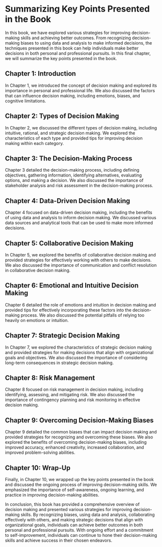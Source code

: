 Summarizing Key Points Presented in the Book
====================================================================

In this book, we have explored various strategies for improving decision-making skills and achieving better outcomes. From recognizing decision-making biases to using data and analysis to make informed decisions, the techniques presented in this book can help individuals make better decisions in both personal and professional pursuits. In this final chapter, we will summarize the key points presented in the book.

Chapter 1: Introduction
-----------------------

In Chapter 1, we introduced the concept of decision making and explored its importance in personal and professional life. We also discussed the factors that can influence decision making, including emotions, biases, and cognitive limitations.

Chapter 2: Types of Decision Making
-----------------------------------

In Chapter 2, we discussed the different types of decision making, including intuitive, rational, and strategic decision making. We explored the characteristics of each type and provided tips for improving decision making within each category.

Chapter 3: The Decision-Making Process
--------------------------------------

Chapter 3 detailed the decision-making process, including defining objectives, gathering information, identifying alternatives, evaluating options, and making a decision. We also discussed the importance of stakeholder analysis and risk assessment in the decision-making process.

Chapter 4: Data-Driven Decision Making
--------------------------------------

Chapter 4 focused on data-driven decision making, including the benefits of using data and analysis to inform decision making. We discussed various data sources and analytical tools that can be used to make more informed decisions.

Chapter 5: Collaborative Decision Making
----------------------------------------

In Chapter 5, we explored the benefits of collaborative decision making and provided strategies for effectively working with others to make decisions. We also discussed the importance of communication and conflict resolution in collaborative decision making.

Chapter 6: Emotional and Intuitive Decision Making
--------------------------------------------------

Chapter 6 detailed the role of emotions and intuition in decision making and provided tips for effectively incorporating these factors into the decision-making process. We also discussed the potential pitfalls of relying too heavily on emotions or intuition.

Chapter 7: Strategic Decision Making
------------------------------------

In Chapter 7, we explored the characteristics of strategic decision making and provided strategies for making decisions that align with organizational goals and objectives. We also discussed the importance of considering long-term consequences in strategic decision making.

Chapter 8: Risk Management
--------------------------

Chapter 8 focused on risk management in decision making, including identifying, assessing, and mitigating risk. We also discussed the importance of contingency planning and risk monitoring in effective decision making.

Chapter 9: Overcoming Decision-Making Biases
--------------------------------------------

Chapter 9 detailed the common biases that can impact decision making and provided strategies for recognizing and overcoming these biases. We also explored the benefits of overcoming decision-making biases, including improved accuracy, enhanced creativity, increased collaboration, and improved problem-solving abilities.

Chapter 10: Wrap-Up
-------------------

Finally, in Chapter 10, we wrapped up the key points presented in the book and discussed the ongoing process of improving decision-making skills. We emphasized the importance of self-awareness, ongoing learning, and practice in improving decision-making abilities.

In conclusion, this book has provided a comprehensive overview of decision making and presented various strategies for improving decision-making skills. By recognizing biases, using data and analysis, collaborating effectively with others, and making strategic decisions that align with organizational goals, individuals can achieve better outcomes in both personal and professional pursuits. With ongoing effort and a commitment to self-improvement, individuals can continue to hone their decision-making skills and achieve success in their chosen endeavors.
